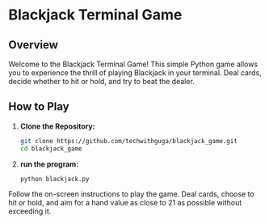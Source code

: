 # Blackjack Terminal Game

## Overview

Welcome to the Blackjack Terminal Game! This simple Python game allows you to experience the thrill of playing Blackjack in your terminal. Deal cards, decide whether to hit or hold, and try to beat the dealer.

## How to Play

1. **Clone the Repository:**
   ```bash
   git clone https://github.com/techwithguga/blackjack_game.git
   cd blackjack_game

2. **run the program:**
   ```bash
   python blackjack.py

Follow the on-screen instructions to play the game.
Deal cards, choose to hit or hold, and aim for a hand value as close to 21 as possible without exceeding it.

